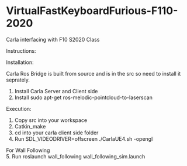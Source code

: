 # VirtualFastKeyboardFurious-F110-2020
Carla interfacing with F10 S2020 Class

Instructions:

Installation:

Carla Ros Bridge is built from source and is in the src so need to install it seprately.

1. Install Carla Server and Client side
2. Install sudo apt-get ros-melodic-pointcloud-to-laserscan

Execution:

1. Copy src into your workspace
2. Catkin_make
3. cd into your carla client side folder
4. Run SDL_VIDEODRIVER=offscreen ./CarlaUE4.sh -opengl

For Wall Following\
5. Run roslaunch wall_following wall_following_sim.launch
